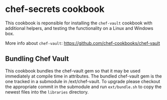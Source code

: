 # chef-secrets cookbook

This cookbook is reponsible for installing the `chef-vault` cookbook with
additional helpers, and testing the functionality on a Linux and Windows box.

More info about `chef-vault`: https://github.com/chef-cookbooks/chef-vault

## Bundling Chef Vault

This cookbook bundles the chef-vault gem so that it may be used immediately at
compile time in attributes. The bundled chef-vault gem is the one tracked in a
submodule in /ext/chef-vault. To upgrade please checkout the appropriate commit
in the submodule and run `ext/bundle.sh` to copy the newest files into the
`libraries` directory.
